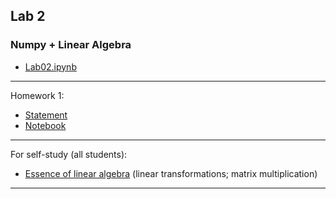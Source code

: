 ## Lab 2

### Numpy + Linear Algebra

* [Lab02.ipynb](./Lab02.ipynb)

***
Homework 1:
- [Statement](https://drive.google.com/file/d/1ox2n3n8kmjxGE2Z-MulJIAP2GMqqaWSh/view)
- [Notebook](Assignment1.ipynb)

***
For self-study (all students):
* [Essence of linear algebra](https://www.youtube.com/playlist?list=PLZHQObOWTQDPD3MizzM2xVFitgF8hE_ab) (linear transformations; matrix multiplication)

***

